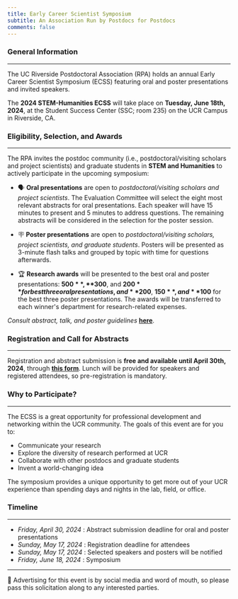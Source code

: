 ```yaml
---
title: Early Career Scientist Symposium
subtitle: An Association Run by Postdocs for Postdocs
comments: false
---
```


### General Information
___
The UC Riverside Postdoctoral Association (RPA) holds an annual Early Career Scientist Symposium (ECSS) featuring oral and poster presentations and invited speakers.

The **2024 STEM-Humanities ECSS** will take place on **Tuesday, June 18th, 2024**, at the Student Success Center (SSC; room 235) on the UCR Campus in Riverside, CA.


### Eligibility, Selection, and Awards
___
The RPA invites the postdoc community (i.e., postdoctoral/visiting scholars and project scientists) and graduate students in **STEM and Humanities** to actively participate in the upcoming symposium:

- 🗣️ **Oral presentations** are open to *postdoctoral/visiting scholars and project scientists*. The Evaluation Committee will select the eight most relevant abstracts for oral presentations. Each speaker will have 15 minutes to present and 5 minutes to address questions. The remaining abstracts will be considered in the selection for the poster session.

- 🪧 **Poster presentations** are open to *postdoctoral/visiting scholars, project scientists, and graduate students*. Posters will be presented as 3-minute flash talks and grouped by topic with time for questions afterwards. 

- 🏆 **Research awards** will be presented to the best oral and poster presentations: **$500**, **$300**, and **$200** for best three oral presentations, and **$200**, **$150**, and **$100** for the best three poster presentations. The awards will be transferred to each winner's department for research-related expenses.

*Consult abstract, talk, and poster guidelines* **[here](/page/symposium-guidelines)**.


### Registration and Call for Abstracts
___
Registration and abstract submission is **free and available until April 30th, 2024**, through **[this form](https://forms.gle/x33TNYmgEvUHTuyD9)**. Lunch will be provided for speakers and registered attendees, so pre-registration is mandatory.


### Why to Participate?
___
The ECSS is a great opportunity for professional development and networking within the UCR community. The goals of this event are for you to:

- Communicate your research
- Explore the diversity of research performed at UCR
- Collaborate with other postdocs and graduate students
- Invent a world-changing idea

The symposium provides a unique opportunity to get more out of your UCR experience than spending days and nights in the lab, field, or office.


### Timeline
___
- *Friday, April 30, 2024* : Abstract submission deadline for oral and poster presentations
- *Sunday,   May 17, 2024* : Registration deadline for attendees
- *Sunday,   May 17, 2024* : Selected speakers and posters will be notified
- *Friday,  June 18, 2024* : Symposium
___
📣 Advertising for this event is by social media and word of mouth, so please pass this solicitation along to any interested parties.
